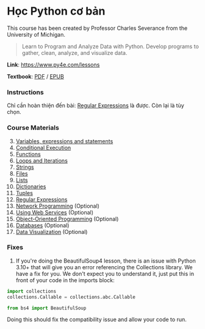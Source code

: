 # Học Python cơ bản

This course has been created by Professor Charles Severance from the University of Michigan.
> Learn to Program and Analyze Data with Python. Develop programs to gather, clean, analyze, and visualize data.

**Link**: <https://www.py4e.com/lessons>

**Textbook**: [PDF](http://do1.dr-chuck.com/pythonlearn/EN_us/pythonlearn.pdf) / [EPUB](http://do1.dr-chuck.com/pythonlearn/EN_us/pythonlearn.epub)

### Instructions

Chỉ cần hoàn thiện đến bài: [Regular Expressions](https://www.py4e.com/lessons/regex) là được. Còn lại là tùy chọn.

### Course Materials

3. [Variables, expressions and statements](https://www.py4e.com/lessons/memory)
4. [Conditional Execution](https://www.py4e.com/lessons/logic)
5. [Functions](https://www.py4e.com/lessons/functions)
6. [Loops and Iterations](https://www.py4e.com/lessons/loops)
7. [Strings](https://www.py4e.com/lessons/strings)
8. [Files](https://www.py4e.com/lessons/files)
9. [Lists](https://www.py4e.com/lessons/lists)
10. [Dictionaries](https://www.py4e.com/lessons/dictionary)
11. [Tuples](https://www.py4e.com/lessons/tuples)
12. [Regular Expressions](https://www.py4e.com/lessons/regex)
13. [Network Programming](https://www.py4e.com/lessons/network) (Optional)
14. [Using Web Services](https://www.py4e.com/lessons/servces) (Optional)
15. [Object-Oriented Programming](https://www.py4e.com/lessons/Objects) (Optional)
16. [Databases](https://www.py4e.com/lessons/database) (Optional)
17. [Data Visualization](https://www.py4e.com/lessons/dataviz) (Optional)

### Fixes

1. If you're doing the BeautifulSoup4 lesson, there is an issue with Python 3.10+ that will give you an error referencing the Collections library. We have a fix for you. We don't expect you to understand it, just put this in front of your code in the imports block:

```python
import collections
collections.Callable = collections.abc.Callable

from bs4 import BeautifulSoup 
```

Doing this should fix the compatibility issue and allow your code to run.
